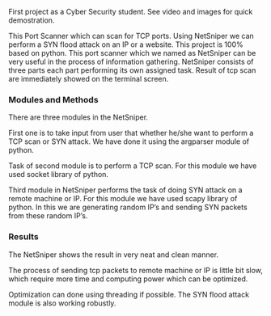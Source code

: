 

First project as a Cyber Security student.
See video and images for quick demostration.

This Port Scanner which can scan for TCP ports. Using NetSniper we can perform a SYN flood attack on an IP or a website. This project is 100% based on python. This port scanner which we named as NetSniper can be very useful in the process of information gathering. NetSniper consists of three parts each part performing its own assigned task. Result of tcp scan are immediately showed on the terminal screen.

<h3>Modules and Methods</h3>

There are three modules in the NetSniper. 

First one is to take input from user that whether he/she want to perform a TCP scan or SYN attack. We have done it using the argparser module of python.

Task of second module is to perform a TCP scan. For this module we have used socket library of python.

Third module in NetSniper performs the task of doing SYN attack on a remote machine or IP. For this module we have used scapy library of python. In this we are generating random IP’s and sending SYN packets from these random IP’s.

<h3>Results</h3>

The NetSniper shows the result  in very neat and clean manner.

The process of sending tcp packets to remote machine or IP is little bit slow, which require more time and computing power which can be optimized.

Optimization can done using threading if possible.
The SYN flood attack module is also working robustly.
